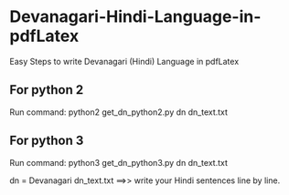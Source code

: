 # Devanagari-Hindi-Language-in-pdfLatex
Easy Steps to write Devanagari (Hindi) Language in pdfLatex

## For python 2
Run command: python2 get_dn_python2.py dn dn_text.txt

## For python 3
Run command: python3 get_dn_python3.py dn dn_text.txt

dn = Devanagari
dn_text.txt ==>> write your Hindi sentences line by line.
